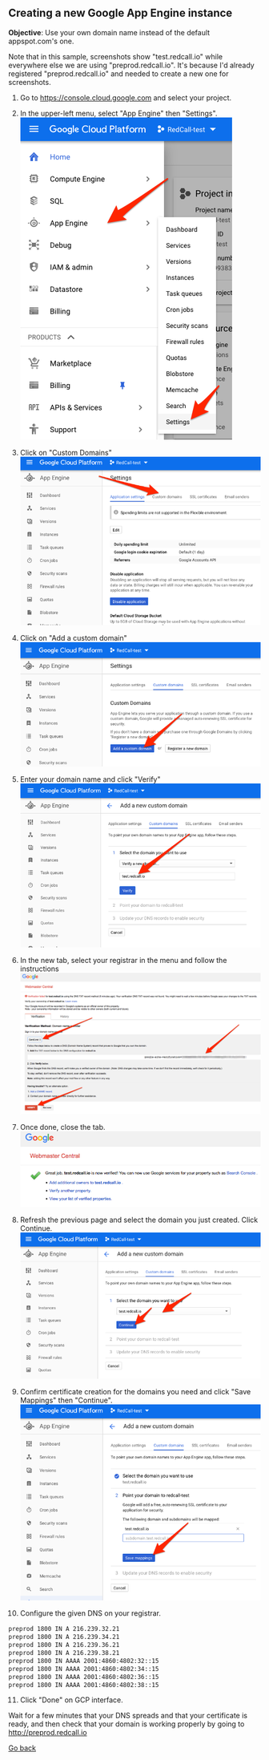 
## Creating a new Google App Engine instance

**Objective**: Use your own domain name instead of the default appspot.com's one.

Note that in this sample, screenshots show "test.redcall.io" while
everywhere else we are using "preprod.redcall.io". It's because I'd already
registered "preprod.redcall.io" and needed to create a new one for screenshots.

1. Go to https://console.cloud.google.com and select your project.

2. In the upper-left menu, select "App Engine" then "Settings".
<br/>![](03/01.png)

3. Click on "Custom Domains"
<br/>![](03/02.png)

4. Click on "Add a custom domain"
<br/>![](03/03.png)

5. Enter your domain name and click "Verify"
<br/>![](03/04.png)

6. In the new tab, select your registrar in the menu and follow the instructions
<br/>![](03/05.png)

7. Once done, close the tab.
<br/>![](03/06.png)

8. Refresh the previous page and select the domain you just created. Click Continue.
<br/>![](03/07.png)

9. Confirm certificate creation for the domains you need and click "Save Mappings" then "Continue".
<br/>![](03/08.png)

10. Configure the given DNS on your registrar.

```
preprod 1800 IN A 216.239.32.21
preprod 1800 IN A 216.239.34.21
preprod 1800 IN A 216.239.36.21
preprod 1800 IN A 216.239.38.21
preprod 1800 IN AAAA 2001:4860:4802:32::15
preprod 1800 IN AAAA 2001:4860:4802:34::15
preprod 1800 IN AAAA 2001:4860:4802:36::15
preprod 1800 IN AAAA 2001:4860:4802:38::15
```

11. Click "Done" on GCP interface.

Wait for a few minutes that your DNS spreads and that your certificate is
ready, and then check that your domain is working properly by going to
http://preprod.redcall.io

[Go back](../../README.md)
